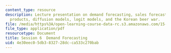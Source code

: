 ```yaml
---
content_type: resource
description: Lecture presentation on demand forecasting, sales forecasting of innovative
  products, diffusion models, logit models, and the Korean beer war.
file: /media/https%3A/open-learning-course-data-rc.s3.amazonaws.com/15-835-entrepreneurial-marketing-spring-2002/4e30eec05db3832728dcca533c270bab_session6.pdf
file_type: application/pdf
resourcetype: Document
title: Session 6  Demand Forecasting
uid: 4e30eec0-5db3-8327-28dc-ca533c270bab
---
```

